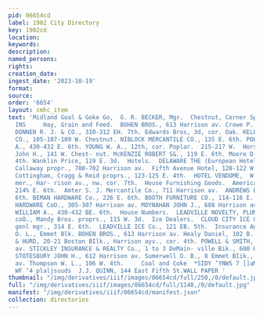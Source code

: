 ```yaml
---
pid: 06654cd
label: 1902 City Directory
key: 1902cd
location: 
keywords: 
description: 
named_persons: 
rights: 
creation_date: 
ingest_date: '2023-10-19'
format: 
source: 
order: '6654'
layout: cmhc_item
text: 'Midland Goal & Goke Go,  G. R. BECKER, Mgr.  Chestnut, Corner Spruce Street     HAY  357
  INS     Hay, Grain and Feed.  BOHEN BROS., 613 Harrison av. Crowe P. & Co., Chestnut.
  DONNEN R. J. & CO., 310-312 EH. 7th. Edwards Bros, 3d, cor. Oak. KELLY HUGH MERCANTILE
  CO., 105-107-109 W. Chestnut. NIBLOCK MERCANTILE CO., 135 E. 6th. POLKINGHORN WILLIAM
  A., 430-432 E. 6th. YOUNG W. A., 12th, cor. Poplar.  215-217 W.  Horseshoers.  Kinsley
  John H., 141 W. Chest- nut. McKENZIE ROBERT S&., 119 E. 6th. Moore D. E., 118 EB.
  4th. Wanklin Price, 119 E. 3d.  Hotels.  DELAWARE THE (European Hotel), John W.
  Callaway propr., 700-702 Harrison av.  Fifth Avenue Hotel, 120-122 W. 6th.  Hote!
  Cottingham, Cragg & Reid proprs., 123-125 E. 4th.  HOTEL VENDOME,  W. A. Roachman
  mer., Har- rison av., nw. cor. 7th.  House Furnishing Goods.  American Wringer Co.,
  214% E. 6th.  Amter S. J. Mercantile Co., 711 Harrison av.  ANDREWS E. H., 209 E.
  6th. BEMAN HARDWARE Co., 226 E. 6th. BOOTH FURNITURE CO., 114-116 E. 6th. LEADVILLE
  HARDWARE CoO., 305-307 Harrison av. MOYNAHAN JOHN J., 608 Harrison av. POLKINGHORN
  WILLIAM A., 430-432 BE. 6th.  House Numbers.  LEADVILLE NOVELTY, PLUMBING & ELECTRIC
  coO., Mandy Bros. proprs., 115 W. 3d.  Ice Dealers.  CLOUD CITY ICE CO., John Buffehr
  genl mgr., 314 E. 6th.  LEADVILLE ICE Co., 121 EB. 5th.  Insurance Agents.  Anderson
  O. L., Emmet Blk. BOHEN BROS., 613 Harrison av. Healy Daniel, 102 B. 5th. MILNER
  & HURD, 20-21 Boston BIlk., Harrison ayv., cor. 4th. POWELL & SMITH, 512-514 Harrison
  av. STICKLEY INSURANCE & REALTY Co., 1 to 3 DeMain- ville Bik., 600 Harrison av.
  STOTESBURY JOHN H., 612 Harrison av. Sumerwell O. B., 8 Emmet BIik., 602 Harrison
  av. Thompson W. L., 106 W. 4th.     Coal and Coke  *SIDY ‘YNWS 7 []aMOg "09 ''SU]
  WF ‘4 plaljsuuds  J.J. QUINN, 144 East Fifth St.WALL PAPER '
thumbnail: "/img/derivatives/iiif/images/06654cd/full/250,/0/default.jpg"
full: "/img/derivatives/iiif/images/06654cd/full/1140,/0/default.jpg"
manifest: "/img/derivatives/iiif/06654cd/manifest.json"
collection: directories
---
```


